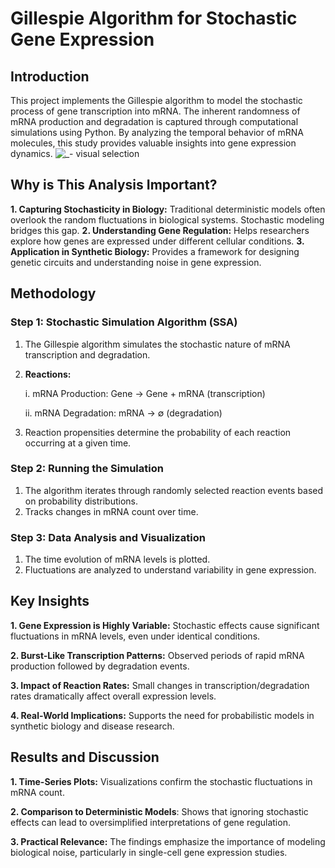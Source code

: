 # Gillespie Algorithm for Stochastic Gene Expression

## Introduction

This project implements the Gillespie algorithm to model the stochastic process of gene transcription into mRNA. The inherent randomness of mRNA production and degradation is captured through computational simulations using Python. By analyzing the temporal behavior of mRNA molecules, this study provides valuable insights into gene expression dynamics.
![_- visual selection](https://github.com/user-attachments/assets/5b032ddc-0052-4e92-96a9-6913c15a8785)
## Why is This Analysis Important?

**1. Capturing Stochasticity in Biology:** Traditional deterministic models often overlook the random fluctuations in biological systems. Stochastic modeling bridges this gap.
**2. Understanding Gene Regulation:** Helps researchers explore how genes are expressed under different cellular conditions.
**3. Application in Synthetic Biology:** Provides a framework for designing genetic circuits and understanding noise in gene expression.

## Methodology
### Step 1: Stochastic Simulation Algorithm (SSA)
1. The Gillespie algorithm simulates the stochastic nature of mRNA transcription and degradation.
2. **Reactions:**
   
   i. mRNA Production: Gene → Gene + mRNA (transcription)
   
   ii. mRNA Degradation: mRNA → ∅ (degradation)
4. Reaction propensities determine the probability of each reaction occurring at a given time.

### Step 2: Running the Simulation
1. The algorithm iterates through randomly selected reaction events based on probability distributions.
2. Tracks changes in mRNA count over time.

### Step 3: Data Analysis and Visualization
1. The time evolution of mRNA levels is plotted.
2. Fluctuations are analyzed to understand variability in gene expression.

## Key Insights
**1. **Gene Expression is Highly Variable:**** Stochastic effects cause significant fluctuations in mRNA levels, even under identical conditions.

**2. **Burst-Like Transcription Patterns:**** Observed periods of rapid mRNA production followed by degradation events.

**3. **Impact of Reaction Rates:**** Small changes in transcription/degradation rates dramatically affect overall expression levels.

**4. **Real-World Implications:**** Supports the need for probabilistic models in synthetic biology and disease research.

## Results and Discussion
**1. Time-Series Plots:** Visualizations confirm the stochastic fluctuations in mRNA count.

**2. Comparison to Deterministic Models**: Shows that ignoring stochastic effects can lead to oversimplified interpretations of gene regulation.

**3. Practical Relevance:** The findings emphasize the importance of modeling biological noise, particularly in single-cell gene expression studies.



